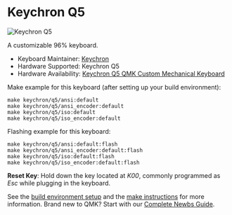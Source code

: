 # Keychron Q5

![Keychron Q5](https://i.imgur.com/hgBjdtT.jpg[/img])

A customizable 96% keyboard.

* Keyboard Maintainer: [Keychron](https://github.com/keychron)
* Hardware Supported: Keychron Q5
* Hardware Availability: [Keychron Q5 QMK Custom Mechanical Keyboard](https://www.keychron.com/products/keychron-q5-qmk-custom-mechanical-keyboard)

Make example for this keyboard (after setting up your build environment):

    make keychron/q5/ansi:default
    make keychron/q5/ansi_encoder:default
    make keychron/q5/iso:default
    make keychron/q5/iso_encoder:default

Flashing example for this keyboard:

    make keychron/q5/ansi:default:flash
    make keychron/q5/ansi_encoder:default:flash
    make keychron/q5/iso:default:flash
    make keychron/q5/iso_encoder:default:flash

**Reset Key**: Hold down the key located at *K00*, commonly programmed as *Esc* while plugging in the keyboard.

See the [build environment setup](https://docs.qmk.fm/#/getting_started_build_tools) and the [make instructions](https://docs.qmk.fm/#/getting_started_make_guide) for more information. Brand new to QMK? Start with our [Complete Newbs Guide](https://docs.qmk.fm/#/newbs).
